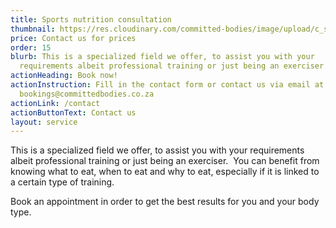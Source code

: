 ```yaml
---
title: Sports nutrition consultation
thumbnail: https://res.cloudinary.com/committed-bodies/image/upload/c_scale,f_auto,q_auto,w_600/v1642661657/services/nutrition-consultation.png
price: Contact us for prices
order: 15
blurb: This is a specialized field we offer, to assist you with your
  requirements albeit professional training or just being an exerciser.
actionHeading: Book now!
actionInstruction: Fill in the contact form or contact us via email at
  bookings@committedbodies.co.za
actionLink: /contact
actionButtonText: Contact us
layout: service
---
```

This is a specialized field we offer, to assist you with your requirements albeit professional training or just being an exerciser.  You can benefit from knowing what to eat, when to eat and why to eat, especially if it is linked to a certain type of training.

Book an appointment in order to get the best results for you and your body type.